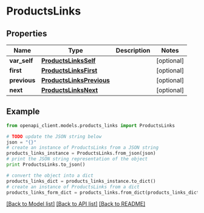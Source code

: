 # ProductsLinks


## Properties
Name | Type | Description | Notes
------------ | ------------- | ------------- | -------------
**var_self** | [**ProductsLinksSelf**](ProductsLinksSelf.md) |  | [optional] 
**first** | [**ProductsLinksFirst**](ProductsLinksFirst.md) |  | [optional] 
**previous** | [**ProductsLinksPrevious**](ProductsLinksPrevious.md) |  | [optional] 
**next** | [**ProductsLinksNext**](ProductsLinksNext.md) |  | [optional] 

## Example

```python
from openapi_client.models.products_links import ProductsLinks

# TODO update the JSON string below
json = "{}"
# create an instance of ProductsLinks from a JSON string
products_links_instance = ProductsLinks.from_json(json)
# print the JSON string representation of the object
print ProductsLinks.to_json()

# convert the object into a dict
products_links_dict = products_links_instance.to_dict()
# create an instance of ProductsLinks from a dict
products_links_form_dict = products_links.from_dict(products_links_dict)
```
[[Back to Model list]](../README.md#documentation-for-models) [[Back to API list]](../README.md#documentation-for-api-endpoints) [[Back to README]](../README.md)


